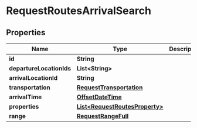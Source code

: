 
# RequestRoutesArrivalSearch

## Properties
Name | Type | Description | Notes
------------ | ------------- | ------------- | -------------
**id** | **String** |  | 
**departureLocationIds** | **List&lt;String&gt;** |  | 
**arrivalLocationId** | **String** |  | 
**transportation** | [**RequestTransportation**](RequestTransportation.md) |  | 
**arrivalTime** | [**OffsetDateTime**](OffsetDateTime.md) |  | 
**properties** | [**List&lt;RequestRoutesProperty&gt;**](RequestRoutesProperty.md) |  | 
**range** | [**RequestRangeFull**](RequestRangeFull.md) |  |  [optional]



